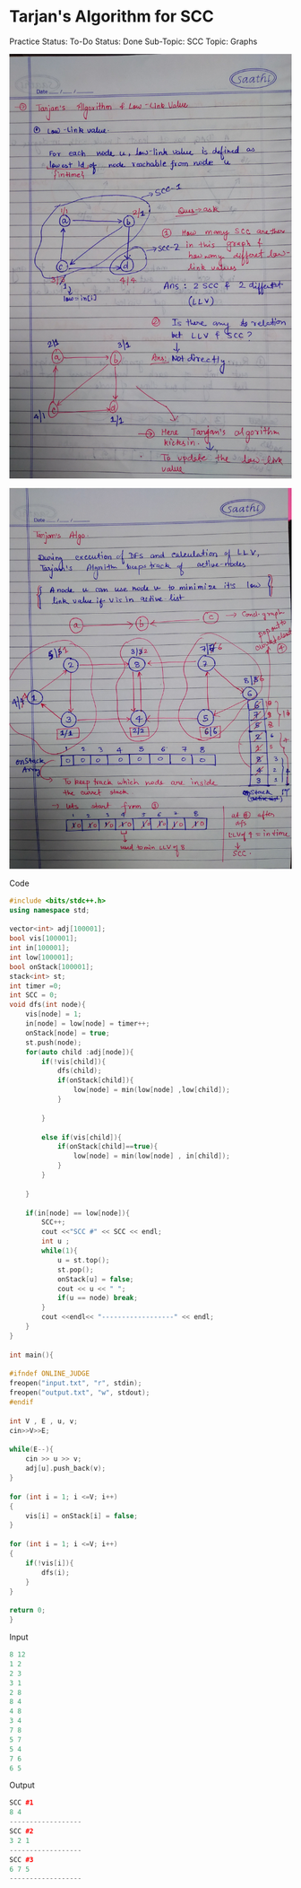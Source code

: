 # Tarjan's Algorithm for SCC

Practice Status: To-Do
Status: Done
Sub-Topic: SCC
Topic: Graphs

![20211010_111025.jpg](Tarjan's%20Algorithm%20for%20SCC%20916450f4c83f49dc8e53f11fdd177e9e/20211010_111025.jpg)

![20211010_111033.jpg](Tarjan's%20Algorithm%20for%20SCC%20916450f4c83f49dc8e53f11fdd177e9e/20211010_111033.jpg)

Code

```cpp
#include <bits/stdc++.h>
using namespace std;

vector<int> adj[100001];
bool vis[100001];
int in[100001];
int low[100001];
bool onStack[100001];
stack<int> st;
int timer =0;
int SCC = 0;
void dfs(int node){
    vis[node] = 1;
    in[node] = low[node] = timer++;
    onStack[node] = true;
    st.push(node);
    for(auto child :adj[node]){
        if(!vis[child]){
            dfs(child);
            if(onStack[child]){
                low[node] = min(low[node] ,low[child]);
            }
            
        }

        else if(vis[child]){
            if(onStack[child]==true){
                low[node] = min(low[node] , in[child]);
            }
        }

    }

    if(in[node] == low[node]){
        SCC++;
        cout <<"SCC #" << SCC << endl;
        int u ;
        while(1){
            u = st.top();
            st.pop();
            onStack[u] = false;
            cout << u << " ";
            if(u == node) break;
        }
        cout <<endl<< "------------------" << endl;
    }
}

int main(){

#ifndef ONLINE_JUDGE
freopen("input.txt", "r", stdin);
freopen("output.txt", "w", stdout);
#endif

int V , E , u, v;
cin>>V>>E;

while(E--){
    cin >> u >> v;
    adj[u].push_back(v);
}

for (int i = 1; i <=V; i++)
{
    vis[i] = onStack[i] = false;
}

for (int i = 1; i <=V; i++)
{
    if(!vis[i]){
        dfs(i);
    }
}

return 0;
}
```

Input

```cpp
8 12
1 2
2 3
3 1
2 8
8 4
4 8
3 4
7 8
5 7
5 4
7 6
6 5
```

Output

```cpp
SCC #1
8 4 
------------------
SCC #2
3 2 1 
------------------
SCC #3
6 7 5 
------------------
```